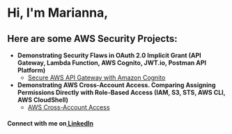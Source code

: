 
<h1>Hi, I'm Marianna, </h1>

<h2>Here are some AWS Security Projects:</h2>

- <b>Demonstrating Security Flaws in OAuth 2.0 Implicit Grant (API Gateway, Lambda Function, AWS Cognito, JWT.io, Postman API Platform)</b>
  - [Secure AWS API Gateway with Amazon Cognito ](https://github.com/malbright345/API-Gateway-Security-Project)
- <b>Demonstrating AWS Cross-Account Access. Comparing Assigning Permissions Directly with Role-Based Access (IAM, S3, STS, AWS CLI, AWS CloudShell)</b>
  - [AWS Cross-Account Access](https://github.com/malbright345/AWS-Cross-Account-Access) 




<h4> Connect with me on<a href="https://www.linkedin.com/in/marianna-albright/"> LinkedIn</a></h4>




